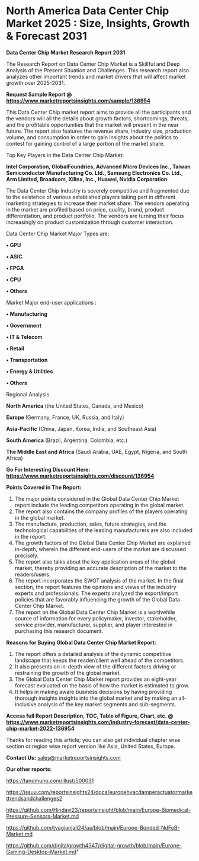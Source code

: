 # North America Data Center Chip Market 2025 : Size, Insights, Growth & Forecast 2031

<strong>Data Center Chip Market Research Report 2031</strong>

The Research Report on Data Center Chip Market is a Skillful and Deep Analysis of the Present Situation and Challenges. This research report also analyzes other important trends and market drivers that will affect market growth over 2025-2031.

<strong>Request Sample Report @ <a href=https://www.marketreportsinsights.com/sample/136954>https://www.marketreportsinsights.com/sample/136954</a></strong>

This Data Center Chip market report aims to provide all the participants and the vendors will all the details about growth factors, shortcomings, threats, and the profitable opportunities that the market will present in the near future. The report also features the revenue share, industry size, production volume, and consumption in order to gain insights about the politics to contest for gaining control of a large portion of the market share.

Top Key Players in the Data Center Chip Market:

<strong>Intel Corporation, GlobalFoundries, Advanced Micro Devices Inc., Taiwan Semiconductor Manufacturing Co. Ltd., Samsung Electronics Co. Ltd., Arm Limited, Broadcom, Xilinx, Inc., Huawei, Nvidia Corporation</strong>

The Data Center Chip Industry is severely competitive and fragmented due to the existence of various established players taking part in different marketing strategies to increase their market share. The vendors operating in the market are profiled based on price, quality, brand, product differentiation, and product portfolio. The vendors are turning their focus increasingly on product customization through customer interaction.

Data Center Chip Market Major Types are:

<strong>• GPU

• ASIC

• FPGA

• CPU

• Others</strong>

Market Major end-user applications :

<strong>• Manufacturing

• Government

• IT & Telecom

• Retail

• Transportation

• Energy & Utilities

• Others</strong>

Regional Analysis

</u><strong><b>North America</b></strong> (the United States, Canada, and Mexico)

<strong><b>Europe </b></strong>(Germany, France, UK, Russia, and Italy)

<strong><b>Asia-Pacific</b></strong> (China, Japan, Korea, India, and Southeast Asia)

<strong><b>South America</b></strong> (Brazil, Argentina, Colombia, etc.)

<strong><b>The Middle East and Africa</b></strong> (Saudi Arabia, UAE, Egypt, Nigeria, and South Africa)

<strong>Go For Interesting Discount Here: <a href=https://www.marketreportsinsights.com/discount/136954>https://www.marketreportsinsights.com/discount/136954</a></strong>

<strong>Points Covered in The Report:</strong>
<ol>
  <li>The major points considered in the Global Data Center Chip Market report include the leading competitors operating in the global market.</li>
  <li>The report also contains the company profiles of the players operating in the global market.</li>
  <li>The manufacture, production, sales, future strategies, and the technological capabilities of the leading manufacturers are also included in the report.</li>
  <li>The growth factors of the Global Data Center Chip Market are explained in-depth, wherein the different end-users of the market are discussed precisely.</li>
  <li>The report also talks about the key application areas of the global market, thereby providing an accurate description of the market to the readers/users.</li>
  <li>The report incorporates the SWOT analysis of the market. In the final section, the report features the opinions and views of the industry experts and professionals. The experts analyzed the export/import policies that are favorably influencing the growth of the Global Data Center Chip Market.</li>
  <li>The report on the Global Data Center Chip Market is a worthwhile source of information for every policymaker, investor, stakeholder, service provider, manufacturer, supplier, and player interested in purchasing this research document.</li>
</ol>
<strong>Reasons for Buying Global Data Center Chip Market Report:</strong>

<ol>
  <li>The report offers a detailed analysis of the dynamic competitive landscape that keeps the reader/client well ahead of the competitors.</li>
  <li>It also presents an in-depth view of the different factors driving or restraining the growth of the global market.</li>
  <li>The Global Data Center Chip Market report provides an eight-year forecast evaluated on the basis of how the market is estimated to grow.</li>
  <li>It helps in making aware business decisions by having providing thorough insights insights into the global market and by making an all-inclusive analysis of the key market segments and sub-segments.</li>
</ol>
<strong>Access full Report Description, TOC, Table of Figure, Chart, etc. @ <a href=https://www.marketreportsinsights.com/industry-forecast/data-center-chip-market-2022-136954>https://www.marketreportsinsights.com/industry-forecast/data-center-chip-market-2022-136954</a></strong>


Thanks for reading this article; you can also get individual chapter wise section or region wise report version like Asia, United States, Europe.

<strong>Contact Us:</strong>
sales@marketreportsinsights.com

<strong>Our other reports:</strong>

<a href=https://tanomuno.com/illust/500031>https://tanomuno.com/illust/500031</a>

<a href=https://issuu.com/reportsinsights24/docs/europehvacdamperactuatormarkettrendsandchallenges2>https://issuu.com/reportsinsights24/docs/europehvacdamperactuatormarkettrendsandchallenges2</a>

<a href=https://github.com/Hindavi23/reportsinsight/blob/main/Europe-Biomedical-Pressure-Sensors-Market.md>https://github.com/Hindavi23/reportsinsight/blob/main/Europe-Biomedical-Pressure-Sensors-Market.md</a>

<a href=https://github.com/tyagianjali24/aa/blob/main/Europe-Bonded-NdFeB-Market.md>https://github.com/tyagianjali24/aa/blob/main/Europe-Bonded-NdFeB-Market.md</a>

<a href=https://github.com/digitalgrowth4347/digital-growth/blob/main/Europe-Gaming-Desktop-Market.md>https://github.com/digitalgrowth4347/digital-growth/blob/main/Europe-Gaming-Desktop-Market.md</a>"
